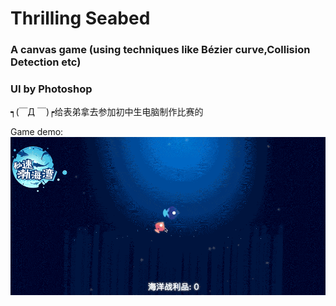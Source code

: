 # Thrilling Seabed
### A canvas game (using techniques like Bézier curve,Collision Detection etc)
### UI by Photoshop
┑(￣Д ￣)┍给表弟拿去参加初中生电脑制作比赛的

 Game demo:
   ![demo](https://github.com/KivyGogh/thrilling-seabed/blob/master/img/de.gif)
